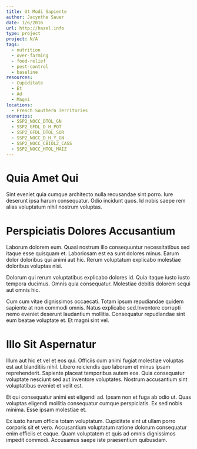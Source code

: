 ```yaml
---
title: Ut Modi Sapiente
author: Jacynthe Sauer
date: 1/6/2016
url: http://hazel.info
type: project
project: N/A
tags:
  - nutrition
  - over-farming
  - food-relief
  - pest-control
  - baseline
resources:
  - Cupiditate
  - Et
  - Ad
  - Magni
locations:
  - French Southern Territories
scenarios:
  - SSP2_NOCC_DTOL_GN
  - SSP2_GFDL_D_H_POT
  - SSP2_GFDL_DTOL_SOR
  - SSP2_NOCC_D_H_Y_GN
  - SSP2_NOCC_CBIOL2_CASS
  - SSP2_NOCC_HTOL_MAIZ
---
```

# Quia Amet Qui
Sint eveniet quia cumque architecto nulla recusandae sint porro. Iure deserunt ipsa harum consequatur. Odio incidunt quos. Id nobis saepe rem alias voluptatum nihil nostrum voluptas.

# Perspiciatis Dolores Accusantium
Laborum dolorem eum. Quasi nostrum illo consequuntur necessitatibus sed itaque esse quisquam et. Laboriosam est ea sunt dolores minus. Earum dolor doloribus qui animi aut hic. Rerum voluptatum explicabo molestiae doloribus voluptas nisi.
 Dolorum qui rerum voluptatibus explicabo dolores id. Quia itaque iusto iusto tempora ducimus. Omnis quia consequatur. Molestiae debitis dolorem sequi aut omnis hic.
 Cum cum vitae dignissimos occaecati. Totam ipsum repudiandae quidem sapiente at non commodi omnis. Natus explicabo sed.Inventore corrupti nemo eveniet deserunt laudantium mollitia. Consequatur repudiandae sint eum beatae voluptate et. Et magni sint vel.

# Illo Sit Aspernatur
Illum aut hic et vel et eos qui. Officiis cum animi fugiat molestiae voluptas est aut blanditiis nihil. Libero reiciendis quo laborum et minus ipsam reprehenderit. Sapiente placeat temporibus autem eos. Quia consequatur voluptate nesciunt sed aut inventore voluptates. Nostrum accusantium sint voluptatibus eveniet et velit est.
 Et qui consequatur animi est eligendi ad. Ipsam non et fuga ab odio ut. Quas voluptas eligendi mollitia consequatur cumque perspiciatis. Ex sed nobis minima. Esse ipsam molestiae et.
 Ex iusto harum officia totam voluptatum. Cupiditate sint ut ullam porro corporis sit et vero. Accusantium voluptatum ratione dolorum consequatur enim officiis et eaque. Quam voluptatem et quis ad omnis dignissimos impedit commodi. Accusamus saepe iste praesentium quibusdam.
